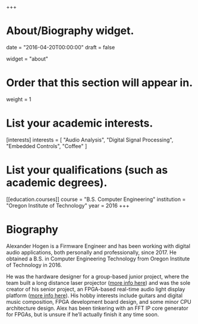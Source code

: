 +++
# About/Biography widget.

date = "2016-04-20T00:00:00"
draft = false

widget = "about"

# Order that this section will appear in.
weight = 1

# List your academic interests.
[interests]
  interests = [
    "Audio Analysis",
    "Digital Signal Processing",
    "Embedded Controls",
	"Coffee"
  ]

# List your qualifications (such as academic degrees).
[[education.courses]]
  course = "B.S. Computer Engineering"
  institution = "Oregon Institute of Technology"
  year = 2016
+++

# Biography

Alexander Hogen is a Firmware Engineer and has been working with digital audio applications, both personally and professionally, since 2017. He obtained a B.S. in Computer Engineering Technology from Oregon Institute of Technology in 2016. 

He was the hardware designer for a group-based junior project, where the team built a long distance laser projector ([more info here](https://bitbucket.org/jplaserprojector/the-a.l.p.s.-project)) and was the sole creator of his senior project, an FPGA-based real-time audio light display platform ([more info here](https://bitbucket.org/ahogen/hardware-audio-spectrum-visualizer)). His hobby interests include guitars and digital music composition, FPGA development board design, and some minor CPU architecture design. Alex has been tinkering with an FFT IP core generator for FPGAs, but is unsure if he’ll actually finish it any time soon.
